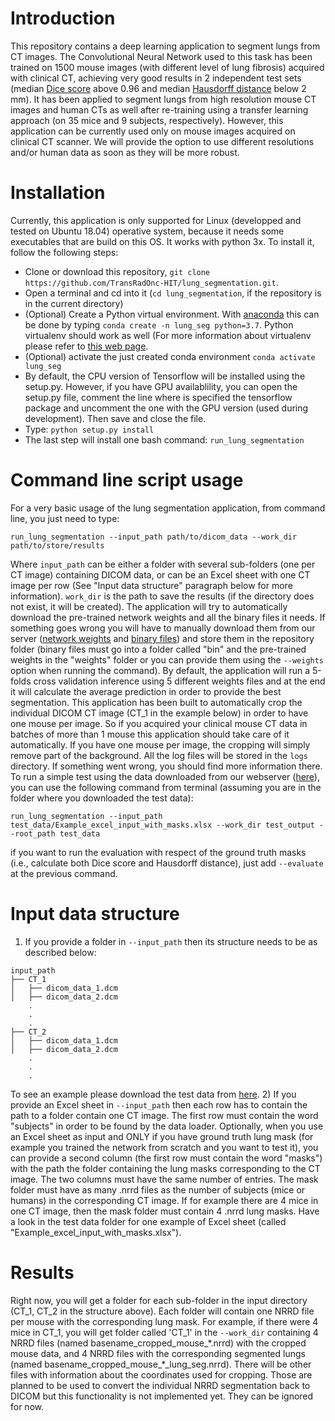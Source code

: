 # Introduction
This repository contains a deep learning application to segment lungs from CT images. The Convolutional Neural Network used to this task has been trained on 1500 mouse images (with different level of lung fibrosis) acquired with clinical CT, achieving very good results in 2 independent test sets (median [Dice score](https://en.wikipedia.org/wiki/S%C3%B8rensen%E2%80%93Dice_coefficient) above 0.96 and median [Hausdorff distance](https://en.wikipedia.org/wiki/Hausdorff_distance) below 2 mm). It has been applied to segment lungs from high resolution mouse CT images and human CTs as well after re-training using a transfer learning approach (on 35 mice and 9 subjects, respectively). However, this application can be currently used only on mouse images acquired on clinical CT scanner. We will provide the option to use different resolutions and/or human data as soon as they will be more robust.

# Installation
Currently, this application is only supported for Linux (developped and tested on Ubuntu 18.04) operative system, because it needs some executables that are build on this OS. It works with python 3x.
To install it, follow the following steps:
- Clone or download this repository, `git clone https://github.com/TransRadOnc-HIT/lung_segmentation.git`.
- Open a terminal and cd into it (`cd lung_segmentation`, if the repository is in the current directory)
- (Optional) Create a Python virtual environment. With [anaconda](https://www.anaconda.com/) this can be done by typing `conda create -n lung_seg python=3.7`. 
Python virtualenv should work as well (For more information about virtualenv please refer to [this web page](https://virtualenv.pypa.io/en/latest/).
- (Optional) activate the just created conda environment `conda activate lung_seg`
- By default, the CPU version of Tensorflow will be installed using the setup.py. However, if you have GPU availablility, you can open the setup.py file, comment the line where is specified the tensorflow package and uncomment the one with the GPU version (used during development). Then save and close the file.
- Type: `python setup.py install`
- The last step will install one bash command: `run_lung_segmentation`

# Command line script usage
For a very basic usage of the lung segmentation application, from command line, you just need to type:
```
run_lung_segmentation --input_path path/to/dicom_data --work_dir path/to/store/results
```
Where `input_path` can be either a folder with several sub-folders (one per CT image) containing DICOM data, or can be an Excel sheet with one CT image per row (See "Input data structure" paragraph below for more information). `work_dir` is the path to save the results (if the directory does not exist, it will be created).
The application will try to automatically download the pre-trained network weights and all the binary files it needs. If something goes wrong you will have to manually download them from our server ([network weights](https://angiogenesis.dkfz.de/oncoexpress/software/delineation/bin/weights.tar.gz) and [binary files](https://angiogenesis.dkfz.de/oncoexpress/software/delineation/bin/bin.tar.gz)) and store them in the repository folder (binary files must go into a folder called "bin" and the pre-trained weights in the "weights" folder or you can provide them using the `--weights` option when running the command).
By default, the application will run a 5-folds cross validation inference using 5 different weights files and at the end it will calculate the average prediction in order to provide the best segmentation.
This application has been built to automatically crop the individual DICOM CT image (CT_1 in the example below) in order to have one mouse per image. So if you acquired your clinical mouse CT data in batches of more than 1 mouse this application should take care of it automatically. If you have one mouse per image, the cropping will simply remove part of the background.
All the log files will be stored in the `logs` directory. If something went wrong, you should find more information there.
To run a simple test using the data downloaded from our webserver ([here](https://angiogenesis.dkfz.de/oncoexpress/software/delineation/bin/test_data.tar.gz)), you can use the following command from terminal (assuming you are in the folder where you downloaded the test data):
```
run_lung_segmentation --input_path test_data/Example_excel_input_with_masks.xlsx --work_dir test_output --root_path test_data
```
if you want to run the evaluation with respect of the ground truth masks (i.e., calculate both Dice score and Hausdorff distance), just add `--evaluate` at the previous command.
# Input data structure
1) If you provide a folder in `--input_path` then its structure needs to be as described below:
```
input_path
├── CT_1
│   ├── dicom_data_1.dcm
│   ├── dicom_data_2.dcm
    .
    .
    .
├── CT_2
│   ├── dicom_data_1.dcm
│   ├── dicom_data_2.dcm
    .
    .
    .
```
To see an example please download the test data from [here](https://angiogenesis.dkfz.de/oncoexpress/software/delineation/bin/test_data.tar.gz).
2) If you provide an Excel sheet in `--input_path` then each row has to contain the path to a folder contain one CT image. The first row must contain the word "subjects" in order to be found by the data loader.
Optionally, when you use an Excel sheet as input and ONLY if you have ground truth lung mask (for example you trained the network from scratch and you want to test it), you can provide a second column (the first row must contain the word "masks") with the path the folder containing the lung masks corresponding to the CT image. The two columns must have the same number of entries. The mask folder must have as many .nrrd files as the number of subjects (mice or humans) in the corresponding CT image. If for example there are 4 mice in one CT image, then the mask folder must contain 4 .nrrd lung masks. Have a look in the test data folder for one example of Excel sheet (called "Example_excel_input_with_masks.xlsx").
# Results
Right now, you will get a folder for each sub-folder in the input directory (CT_1, CT_2 in the structure above). Each folder will contain one NRRD file per mouse with the corresponding lung mask. For example, if there were 4 mice in CT_1, you will get folder called 'CT_1' in the `--work_dir` containing 4 NRRD files (named basename_cropped_mouse_\*.nrrd) with the cropped mouse data, and 4 NRRD files with the corresponding segmented lungs (named basename_cropped_mouse_\*_lung_seg.nrrd). There will be other files with information about the coordinates used for cropping. Those are planned to be used to convert the individual NRRD segmentation back to DICOM but this functionality is not implemented yet. They can be ignored for now.
